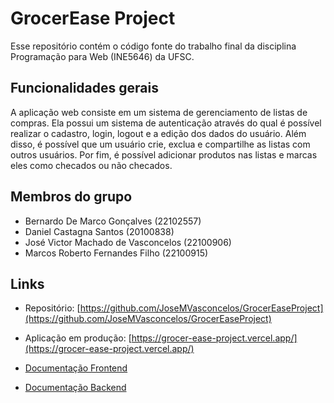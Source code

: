 # GrocerEase Project

Esse repositório contém o código fonte do trabalho final da disciplina Programação para Web (INE5646) da UFSC.

## Funcionalidades gerais

A aplicação web consiste em um sistema de gerenciamento de listas de compras. Ela possui um sistema de autenticação através do qual é possível realizar o cadastro, login, logout e a edição dos dados do usuário. Além disso, é possível que um usuário crie, exclua e compartilhe as listas com outros usuários. Por fim, é possível adicionar produtos nas listas e marcas eles como checados ou não checados.

## Membros do grupo

- Bernardo De Marco Gonçalves (22102557)
- Daniel Castagna Santos (20100838)
- José Victor Machado de Vasconcelos (22100906)
- Marcos Roberto Fernandes Filho (22100915)

## Links

- Repositório: [https://github.com/JoseMVasconcelos/GrocerEaseProject](https://github.com/JoseMVasconcelos/GrocerEaseProject)

- Aplicação em produção: [https://grocer-ease-project.vercel.app/](https://grocer-ease-project.vercel.app/)

- [Documentação Frontend](./client/README.md)

- [Documentação Backend](./server/README.md)
